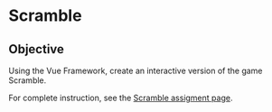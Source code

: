 # Scramble

## Objective
Using the Vue Framework, create an interactive version of the game Scramble.

For complete instruction, see the [Scramble assigment page](https://imdac.github.io/mtm6404/assignments/scramble.html).
